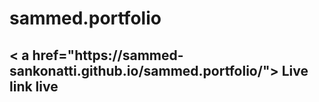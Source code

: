 # sammed.portfolio
<h2> < a href="https://sammed-sankonatti.github.io/sammed.portfolio/">  Live link </a>live </h2>

